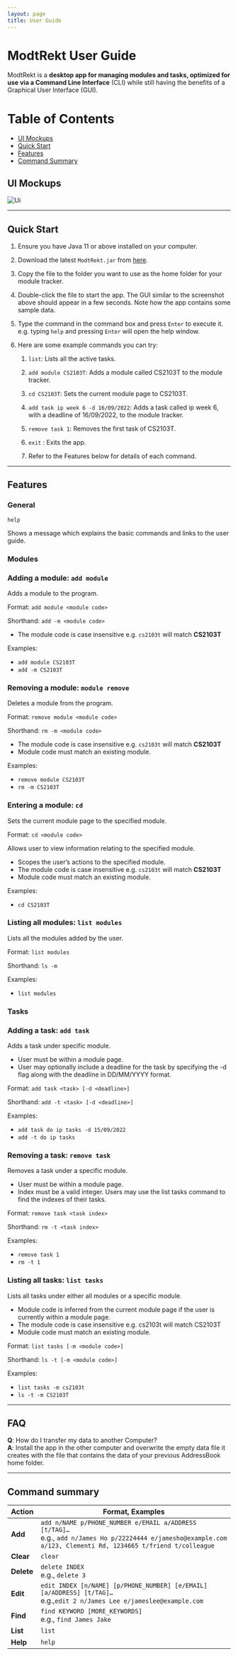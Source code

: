 ```yaml
---
layout: page
title: User Guide
---
```


# ModtRekt User Guide

ModtRekt is a **desktop app for managing modules and tasks, optimized for use via a Command Line Interface** (CLI) while still having the benefits of a Graphical User Interface (GUI).

# Table of Contents
- [UI Mockups](#ui-mockups)
- [Quick Start](#quick-start)
- [Features](#features)
- [Command Summary](#command-summary)

## UI Mockups
![Ui](images/UiMockup.png)

--------------------------------------------------------------------------------------------------------------------

## Quick Start

1. Ensure you have Java 11 or above installed on your computer.

1. Download the latest `ModtRekt.jar` from [here](https://github.com/AY2223S1-CS2103T-W10-4/tp/releases).

1. Copy the file to the folder you want to use as the home folder for your module tracker.

1. Double-click the file to start the app. The GUI similar to the screenshot above should appear in a few seconds. Note how the app contains some sample data.

1. Type the command in the command box and press `Enter` to execute it. e.g. typing `help` and pressing `Enter` will open the help window.

1.  Here are some example commands you can try:

    1. `list`: Lists all the active tasks.
    
    1. `add module CS2103T`: Adds a module called CS2103T to the module tracker.
    
    1. `cd CS2103T`: Sets the current module page to CS2103T.
    
    1. `add task ip week 6 -d 16/09/2022`: Adds a task called ip week 6, with a deadline of 16/09/2022, to the module tracker.
    
    1. `remove task 1`: Removes the first task of CS2103T.
    
    1. `exit` : Exits the app.
    
    1. Refer to the Features below for details of each command.


--------------------------------------------------------------------------------------------------------------------

## Features

<div markdown="block" class="alert alert-info">

### General
`help`

Shows a message which explains the basic commands and links to the user guide.

### Modules

### Adding a module: `add module`

Adds a module to the program.

Format: `add module <module code>`

Shorthand: `add -m <module code>`
- The module code is case insensitive e.g. `cs2103t` will match **CS2103T**

Examples:
- `add module CS2103T`
- `add -m CS2103T`

### Removing a module: `module remove`

Deletes a module from the program.

Format: `remove module <module code>`

Shorthand: `rm -m <module code>`
- The module code is case insensitive e.g. `cs2103t` will match **CS2103T**
- Module code must match an existing module.

Examples:
- `remove module CS2103T`
- `rm -m CS2103T`

### Entering a module: `cd`

Sets the current module page to the specified module.

Format: `cd <module code>`

Allows user to view information relating to the specified module.
- Scopes the user’s actions to the specified module.
- The module code is case insensitive e.g. `cs2103t` will match **CS2103T**
- Module code must match an existing module.

Examples:
- `cd CS2103T`

### Listing all modules: `list modules`

Lists all the modules added by the user.

Format: `list modules`

Shorthand: `ls -m`

Examples:
- `list modules`

### Tasks

### Adding a task: `add task`

Adds a task under specific module.
- User must be within a module page.
- User may optionally include a deadline for the task by specifying the -d flag along with the deadline in DD/MM/YYYY format.

Format: `add task <task> [-d <deadline>]`

Shorthand: `add -t <task> [-d <deadline>]`

Examples:
- `add task do ip tasks -d 15/09/2022`
- `add -t do ip tasks`

### Removing a task: `remove task`

Removes a task under a specific module.
- User must be within a module page.
- Index must be a valid integer. Users may use the list tasks command to find the indexes of their tasks.

Format: `remove task <task index>`

Shorthand: `rm -t <task index>`

Examples:
- `remove task 1`
- `rm -t 1`

### Listing all tasks: `list tasks`

Lists all tasks under either all modules or a specific module.
- Module code is inferred from the current module page if the user is currently within a module page.
- The module code is case insensitive e.g. cs2103t will match CS2103T
- Module code must match an existing module.


Format: `list tasks [-m <module code>]`

Shorthand: `ls -t [-m <module code>]`

Examples:
- `list tasks -m cs2103t`
- `ls -t -m CS2103T`

--------------------------------------------------------------------------------------------------------------------

## FAQ

**Q**: How do I transfer my data to another Computer?<br>
**A**: Install the app in the other computer and overwrite the empty data file it creates with the file that contains the data of your previous AddressBook home folder.

--------------------------------------------------------------------------------------------------------------------

## Command summary

Action | Format, Examples
--------|------------------
**Add** | `add n/NAME p/PHONE_NUMBER e/EMAIL a/ADDRESS [t/TAG]…​` <br> e.g., `add n/James Ho p/22224444 e/jamesho@example.com a/123, Clementi Rd, 1234665 t/friend t/colleague`
**Clear** | `clear`
**Delete** | `delete INDEX`<br> e.g., `delete 3`
**Edit** | `edit INDEX [n/NAME] [p/PHONE_NUMBER] [e/EMAIL] [a/ADDRESS] [t/TAG]…​`<br> e.g.,`edit 2 n/James Lee e/jameslee@example.com`
**Find** | `find KEYWORD [MORE_KEYWORDS]`<br> e.g., `find James Jake`
**List** | `list`
**Help** | `help`
